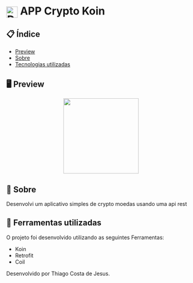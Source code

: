 # <img align="center" alt="Daniel-HTML" height="30" width="30" src="https://cdn.pixabay.com/photo/2013/12/08/12/12/bitcoin-225079_960_720.png">  APP Crypto Koin


<div align="center">
</div>

## 📋 Índice

- [Preview](#-Preview)
- [Sobre](#-Sobre)
- [Tecnologias utilizadas](#-Ferramentas-utilizadas)


## 🖥 Preview

<div align="center">

<img src="https://github.com/thiago082882/APP_DragonballZ/assets/93166095/fe412c04-521b-42fe-90d8-245afb59c314" width="200">


</div>


## 📖 Sobre
 Desenvolvi um aplicativo  simples de crypto moedas usando uma api rest


## 🚀 Ferramentas utilizadas

O projeto foi desenvolvido utilizando as seguintes Ferramentas:

- Koin
- Retrofit
- Coil



Desenvolvido por Thiago Costa de Jesus.

